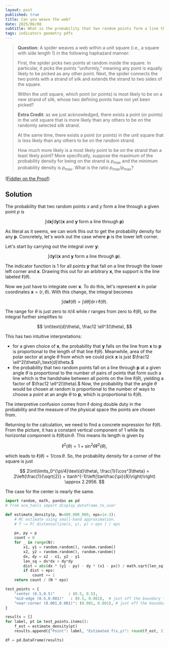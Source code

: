 ```yaml
---
layout: post
published: true
title: Can you weave the web?
date: 2025/06/08
subtitle: What is the probability that two random points form a line that goes through a particular point $\mathbf{p}$?
tags: indicators geometry pdfs
---
```


>**Question**: A spider weaves a web within a unit square (i.e., a square with side length $1$) in the following haphazard manner:
>
> First, the spider picks two points at random inside the square. In particular, it picks the points “uniformly,” meaning any point is equally likely to be picked as any other point.
> Next, the spider connects the two points with a strand of silk and extends the strand to two sides of the square.
>
>Within the unit square, which point (or points) is most likely to be on a new strand of silk, whose two defining points have not yet been picked?
>
>**Extra Credit**: as we just acknowledged, there exists a point (or points) in the unit square that is more likely than any others to be on the randomly selected silk strand.
>
>At the same time, there exists a point (or points) in the unit square that is less likely than any others to be on the random strand.
>
>How much more likely is a most likely point to be on the strand than a least likely point? More specifically, suppose the maximum of the probability density for being on the strand is $p_\text{max}$ and the minimum probability density is $p_\text{max}.$ What is the ratio $p_\text{max}/p_\text{max}$?



<!--more-->

([Fiddler on the Proof](URL))

## Solution

The probability that two random points $x$ and $y$ form a line through a given point $p$ is

$$ \int \text{d}\mathbf{x} \int \text{d}\mathbf{y} \mathbb{I}(\text{$\mathbf{x}$ and $\mathbf{y}$ form a line through $\mathbf{p}$}) $$

As literal as it seems, we can work this out to get the probability density for any $\mathbf{p}.$ Concretely, let's work out the case where $\mathbf{p}$ is the lower left corner.

Let's start by carrying out the integral over $\mathbf{y}:$

$$ \int \text{d}\mathbf{y} \mathbb{I}(\text{$\mathbf{x}$ and $\mathbf{y}$ form a line through $\mathbf{p}$}). $$

The indicator function is $1$ for all points $\mathbf{y}$ that fall on a line through the lower left corner and $\mathbf{x}.$ Drawing this out for an arbitrary $\mathbf{x}$, the support is the line labeled $\ell(\theta).$ 

Now we just have to integrate over $\mathbf{x}.$ To do this, let's represent $\mathbf{x}$ in polar coordinates $\mathbf{x} = (r, \theta).$ With this change, the integral becomes

$$ \int \text{d}\mathbf{x} \ell(\theta) = \int \text{d}\theta \int \text{d}r \, r\, \ell(\theta). $$

The range for $\theta$ is just zero to $\pi/4$ while $r$ ranges from zero to $\ell(\theta),$ so the integral further simplifies to

$$ \int\text{d}\theta\, \frac12 \ell^3(\theta), $$

This has two intuitive interpretations: 

- for a given choice of $\mathbf{x},$ the probability that $\mathbf{y}$ falls on the line from $\mathbf{x}$ to $\mathbf{p}$ is proportional to the length of that line $\ell(\theta).$ Meanwhile, area of the polar sector at angle $\theta$ from which we could pick $\mathbf{x}$ is just $\frac12 \ell^2(\theta)\,\text{d}\theta.$
- the probability that two random points fall on a line through $\mathbf{p}$ at a given angle $\theta$ is proportional to the number of pairs of points that form such a line which is the handshake between all points on the line $\ell(\theta),$ yielding a factor of $\frac12 \ell^2(\theta).$ Now, the probability that the angle $\theta$ would be chosen at random is proportional to the number of ways to choose a point at an angle $\theta$ to $\mathbf{p},$ which is proportional to $\ell(\theta).$ 

The interpretive confusion comes from $\ell$ doing double duty in the probability and the measure of the physical space the points are chosen from.

Returning to the calculation, we need to find a concrete expression for $\ell(\theta).$ From the picture, it has a constant vertical component of $1$ while its horizontal component is $\ell(\theta)\sin\theta.$ This means its length is given by 

$$\ell^2(\theta) = 1 + \sin^2\theta \ell^2(\theta), $$

which leads to $\ell(\theta) = 1 / \cos\theta.$ So, the probability density for a corner of the square is just

$$ 2\int\limits_0^{\pi/4}\text{d}\theta\, \frac{1}{\cos^3\theta}  = 2\left(\frac{1}{\sqrt{2}} + \tanh^{-1}\left(\tan\frac{\pi}{8}\right)\right) \approx 2.2956. $$

The case for the center is nearly the same. 

```python
import random, math, pandas as pd
# from ace_tools import display_dataframe_to_user

def estimate_density(p, N=400_000_000, eps=1e-3):
    # MC estimate using small-band approximation.
    # f ~= P( distance(line(x, y), p) < eps ) / eps

    px, py = p
    count = 0
    for _ in range(N):
        x1, y1 = random.random(), random.random()
        x2, y2 = random.random(), random.random()
        dx, dy = x2 - x1, y2 - y1
        len_sq = dx*dx + dy*dy
        dist = abs(dx * (y1 - py) - dy * (x1 - px)) / math.sqrt(len_sq)
        if dist < eps:
            count += 1
    return count / (N * eps)

test_points = {
    "center (0.5,0.5)"      : (0.5, 0.5),
    "mid‑edge (0.5,0.001)"   : (0.5, 0.001),  # just off the boundary for robustness
    "near‑corner (0.001,0.001)": (0.001, 0.001), # just off the boundary for robustness
}

results = []
for label, pt in test_points.items():
    f_est = estimate_density(pt)
    results.append({"Point": label, "Estimated f(x,y)": round(f_est, 3)})

df = pd.DataFrame(results)
```

<br>
